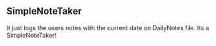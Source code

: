 ## SimpleNoteTaker
It just logs the users notes with the current date on DailyNotes file. Its a SimpleNoteTaker!
